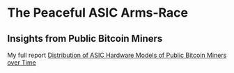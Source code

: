 # The Peaceful ASIC Arms-Race
## Insights from Public Bitcoin Miners

My full report [Distribution of ASIC Hardware Models of Public Bitcoin Miners over Time](https://github.com/samthemanbtc/The-Peaceful-ASIC-Arms-Race/blob/main/Distribution%20of%20ASIC%20Hardware%20Models%20of%20Public%20Bitcoin%20Miners%20over%20Time.pdf)

